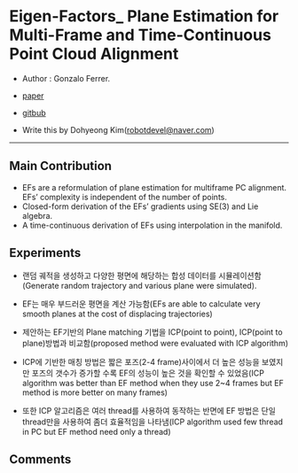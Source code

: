 # Eigen-Factors_ Plane Estimation for Multi-Frame and Time-Continuous Point Cloud Alignment


- Author : Gonzalo Ferrer.

- [paper](https://www.researchgate.net/publication/335840674_Eigen-Factors_Plane_Estimation_for_Multi-Frame_and_Time-Continuous_Point_Cloud_Alignment)

- [gitbub](https://gitlab.com/gferrer/eigen-factors-iros2019)

- Write this by Dohyeong Kim(robotdevel@naver.com)
---

## Main Contribution

- EFs are a reformulation of plane estimation for multiframe PC alignment. EFs’ complexity is independent of the number of points. 
- Closed-form derivation of the EFs’ gradients using SE(3) and Lie algebra. 
- A time-continuous derivation of EFs using interpolation in the manifold.

## Experiments

- 랜덤 궤적을 생성하고 다양한 평면에 해당하는 합성 데이터를 시뮬레이션함(Generate random trajectory and various plane were simulated).
- EF는 매우 부드러운 평면을 계산 가능함(EFs are able to calculate very smooth planes at the cost of displacing trajectories)

- 제안하는 EF기반의 Plane matching 기법을 ICP(point to point), ICP(point to plane)방법과 비교함(proposed method were evaluated with ICP algorithm)
- ICP에 기반한 매칭 방법은 짧은 포즈(2-4 frame)사이에서 더 높은 성능을 보였지만 포즈의 갯수가 증가할 수록 EF의 성능이 높은 것을 확인할 수 있었음(ICP algorithm was better than EF method when they use 2~4 frames but EF method is more better on many frames)
- 또한 ICP 알고리즘은 여러 thread를 사용하여 동작하는 반면에 EF 방법은 단일 thread만을 사용하여 좀더 효율적임을 나타냄(ICP algorithm used few thread in PC but EF method need only a thread)

## Comments

